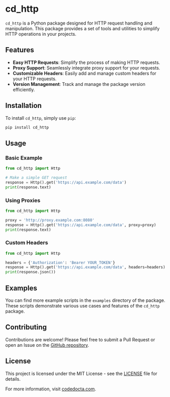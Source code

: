 # cd_http

`cd_http` is a Python package designed for HTTP request handling and manipulation. This package provides a set of tools and utilities to simplify HTTP operations in your projects.

## Features

- **Easy HTTP Requests**: Simplify the process of making HTTP requests.
- **Proxy Support**: Seamlessly integrate proxy support for your requests.
- **Customizable Headers**: Easily add and manage custom headers for your HTTP requests.
- **Version Management**: Track and manage the package version efficiently.

## Installation

To install `cd_http`, simply use `pip`:

```bash
pip install cd_http
```

## Usage

### Basic Example

```python
from cd_http import Http

# Make a simple GET request
response = Http().get('https://api.example.com/data')
print(response.text)
```

### Using Proxies

```python
from cd_http import Http

proxy = 'http://proxy.example.com:8080'
response = Http().get('https://api.example.com/data', proxy=proxy)
print(response.text)
```

### Custom Headers

```python
from cd_http import Http

headers = {'Authorization': 'Bearer YOUR_TOKEN'}
response = Http().get('https://api.example.com/data', headers=headers)
print(response.json())
```

## Examples

You can find more example scripts in the `examples` directory of the package. These scripts demonstrate various use cases and features of the `cd_http` package.

## Contributing

Contributions are welcome! Please feel free to submit a Pull Request or open an Issue on the [GitHub repository](https://github.com/yourusername/cd_http).

## License

This project is licensed under the MIT License - see the [LICENSE](LICENSE) file for details.

For more information, visit [codedocta.com](https://codedocta.com).